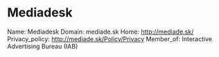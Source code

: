 
# Mediadesk

Name: Mediadesk
Domain: mediade.sk
Home: http://mediade.sk/
Privacy_policy: http://mediade.sk/Policy/Privacy
Member_of: Interactive Advertising Bureau (IAB)
